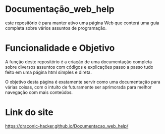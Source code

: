 # Documentação_web_help
este repositório é para manter ativo uma página Web que conterá uma guia completa sobre vários assuntos de programação.

# Funcionalidade e Objetivo
A função deste repositório é a criação de uma documentação completa sobre diversos assuntos com códigos e explicações passo a
passo tudo feito em uma página html simples e direta.

O objetivo desta página é exatamente servir como uma documentação para várias coisas, com o intuito de futuramente ser aprimorada
para melhor navegação com mais conteúdos.

# Link do site
https://draconic-hacker.github.io/Documentacao_web_help/